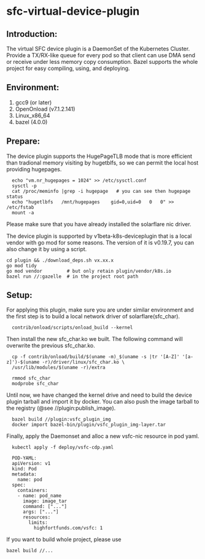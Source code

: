 <!--
 * @Descripition: Intro
 * @Author: Franco Chen
 * @Date: 2022-07-21 17:29:21
 * @LastEditors: Franco Chen
 * @LastEditTime: 2022-07-22 16:30:27
-->
# sfc-virtual-device-plugin

## Introduction:
The virtual SFC device plugin is a DaemonSet of the Kubernetes Cluster. Provide a TX/RX-like queue for every pod so that client can use DMA send or receive under less memory copy consumption. Bazel supports the whole project for easy compiling, using, and deploying.

## Environment:
1. gcc9 (or later)
2. OpenOnload (v7.1.2.141)
3. Linux_x86_64
4. bazel (4.0.0)

## Prepare:
The device plugin supports the HugePageTLB mode that is more efficient than tradional memory visiting by hugetblfs, so we can permit the local host providing hugepages.
  ```
    echo "vm.nr_hugepages = 1024" >> /etc/sysctl.conf
    sysctl -p
    cat /proc/meminfo |grep -i hugepage   # you can see then hugepage status
    echo "hugetlbfs   /mnt/hugepages    gid=0,uid=0   0   0" >> /etc/fstab 
    mount -a
  ```
Please make sure that you have already installed the solarflare nic driver.

The device plugin is supported by v1beta-k8s-deviceplugin that is a local vendor with go mod for some reasons. The version of it is v0.19.7, you can also change it by using a script.
  ```
  cd plugin && ./download_deps.sh vx.xx.x
  go mod tidy
  go mod vendor         # but only retain plugin/vendor/k8s.io
  bazel run //:gazelle  # in the project root path
  ```

## Setup:
For applying this plugin, make sure you are under similar environment and the first step is to build a local network driver of solarflare(sfc_char).
  ```
    contrib/onload/scripts/onload_build --kernel
  ```
Then install the new sfc_char.ko we built. The following command will overwrite the previous sfc_char.ko.
  ```
    cp -f contrib/onload/build/$(uname -m)_$(uname -s |tr '[A-Z]' '[a-z]')-$(uname -r)/driver/linux/sfc_char.ko \ 
    /usr/lib/modules/$(uname -r)/extra
    
    rmmod sfc_char
    modprobe sfc_char
  ```
Until now, we have changed the kernel drive and need to build the device plugin tarball and import it by docker. You can also push the image tarball to the registry (@see //plugin:publish_image).
  ```
    bazel build //plugin:vsfc_plugin_img
    docker import bazel-bin/plugin/vsfc_plugin_img-layer.tar
  ```
Finally, apply the Daemonset and alloc a new vsfc-nic resource in pod yaml.
  ```
    kubectl apply -f deploy/vsfc-cdp.yaml
    
    POD-YAML:
    apiVersion: v1
    kind: Pod
    metadata:
      name: pod
    spec:
      containers:
      - name: pod_name
        image: image_tar
        command: ["..."]
        args: ["..."]
        resources:
          limits:
            highfortfunds.com/vsfc: 1
  ```
If you want to build whole project, please use
  ```
  bazel build //...
  ```